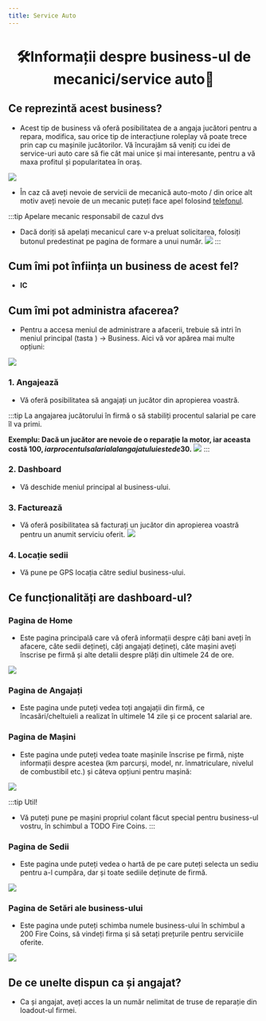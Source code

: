 ```yaml
---
title: Service Auto
---
```


<script setup> 
    import KeyIcon from '../.vitepress/components/KeyIcon.vue'
</script>

# <center>:hammer_and_wrench:Informații despre business-ul de mecanici/service auto:wrench:</center>

## Ce reprezintă acest business?

- Acest tip de business vă oferă posibilitatea de a angaja jucători pentru a repara, modifica, sau orice tip de interacțiune roleplay vă poate trece prin cap cu mașinile jucătorilor. Vă încurajăm să veniți cu idei de service-uri auto care să fie cât mai unice și mai interesante, pentru a vă maxa profitul și popularitatea în oraș.

![](https://i.imgur.com/IQ5gGGz.png)

- În caz că aveți nevoie de servicii de mecanică auto-moto / din orice alt motiv aveți nevoie de un mecanic puteți face apel folosind [telefonul](/general/telefon.html).

:::tip Apelare mecanic responsabil de cazul dvs
- Dacă doriți să apelați mecanicul care v-a preluat solicitarea, folosiți butonul predestinat pe pagina de formare a unui număr.
![](https://i.imgur.com/mV3y7Ct.png)
:::

## Cum îmi pot înființa un business de acest fel?

- **IC**

## Cum îmi pot administra afacerea?

- Pentru a accesa meniul de administrare a afacerii, trebuie să intri în meniul principal (tasta <KeyIcon keyType="k"/> ) -> Business. Aici vă vor apărea mai multe opțiuni:

![](https://i.imgur.com/zntNOiY.png)

### 1. Angajează

- Vă oferă posibilitatea să angajați un jucător din apropierea voastră.

:::tip
La angajarea jucătorului în firmă o să stabiliți procentul salarial pe care îl va primi. 

**Exemplu: Dacă un jucător are nevoie de o reparație la motor, iar aceasta costă 100$, iar procentul salarial al angajatului este de 30%, angajatul va primi 30$.**
![](https://i.imgur.com/EUTLxiE.png)
::: 

### 2. Dashboard

- Vă deschide meniul principal al business-ului.

### 3. Facturează

- Vă oferă posibilitatea să facturați un jucător din apropierea voastră pentru un anumit serviciu oferit.
![](https://i.imgur.com/mhvotKU.png)

### 4. Locație sedii

- Vă pune pe GPS locația către sediul business-ului.

## Ce funcționalități are dashboard-ul?

### Pagina de Home

- Este pagina principală care vă oferă informații despre câți bani aveți în afacere, câte sedii dețineți, câți angajați dețineți, câte mașini aveți înscrise pe firmă și alte detalii despre plăți din ultimele 24 de ore.

![](https://i.imgur.com/mI51Qb9.png)

### Pagina de Angajați

- Este pagina unde puteți vedea toți angajații din firmă, ce încasări/cheltuieli a realizat în ultimele 14 zile și ce procent salarial are.

### Pagina de Mașini

- Este pagina unde puteți vedea toate mașinile înscrise pe firmă, niște informații despre acestea (km parcurși, model, nr. înmatriculare, nivelul de combustibil etc.) și câteva opțiuni pentru mașină:

![](https://i.imgur.com/DqP6p2p.png)

:::tip Util!
- Vă puteți pune pe mașini propriul colant făcut special pentru business-ul vostru, în schimbul a TODO Fire Coins.
:::

### Pagina de Sedii

- Este pagina unde puteți vedea o hartă de pe care puteți selecta un sediu pentru a-l cumpăra, dar și toate sediile deținute de firmă.

![](https://i.imgur.com/KwQQ7R2.png)

### Pagina de Setări ale business-ului

- Este pagina unde puteți schimba numele business-ului în schimbul a 200 Fire Coins, să vindeți firma și să setați prețurile pentru serviciile oferite.

![](https://i.imgur.com/RiAoef3.png)

## De ce unelte dispun ca și angajat?

- Ca și angajat, aveți acces la un număr nelimitat de truse de reparație din loadout-ul firmei.
